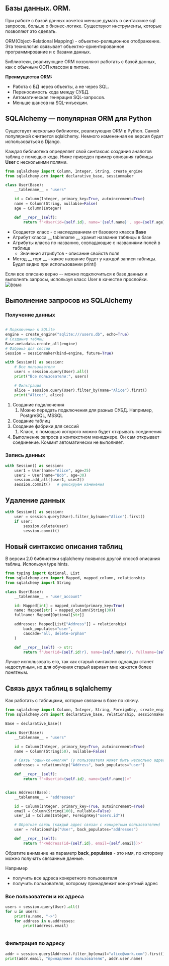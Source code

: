 ## Базы данных. ORM.

При работе с базой данных хочется меньше думать о синтаксисе sql запросов, больше о бизнес-логике. Существуют инструменты, которые позволяют это сделать. 

ORM(Object-Relational Mapping) - объектно-реляционное отображение. Эта технология связывает объектно-ориентированное программирование и с базами данных.

Библиотеки, реализующие ORM позволяют работать с базой данных, как с обычным ООП классом в питоне. 

**Преимущества ORM:**

- Работа с БД через объекты, а не через SQL.
- Переносимость кода между СУБД.
- Автоматическая генерация SQL-запросов.
- Меньше шансов на SQL-инъекции.

## SQLAlchemy — популярная ORM для Python

Существует несколько библиотек, реализующих ORM в Python. Самой популярной считается sqlalchemy. Немного измененная ее версия будет использоваться в Django. 

Каждая библиотека определяет свой синтаксис создания аналогов таблиц с помощью кода.
Ниже приведен пример описания таблицы **User** с несколькими полями. 

```python
from sqlalchemy import Column, Integer, String, create_engine
from sqlalchemy.orm import declarative_base, sessionmaker

class User(Base):
    __tablename__ = "users"

    id = Column(Integer, primary_key=True, autoincrement=True)
    name = Column(String, nullable=False)
    age = Column(Integer)

    def __repr__(self):
        return f"<User(id={self.id}, name='{self.name}', age={self.age})>"
```

- Создается класс - с наследованием от базового класса **Base**
- Атрибут класса __ tablename __ хранит название таблицы в базе
- Атрибуты класса по названию, совпадающие с названиями полей в таблице
	- Значения атрибутов - описание свойств поля 
- Метод __ repr __ - какое название будет у каждой записи таблицы. Будет видно при использовании print() 

Если все описано верно -- можно подключиться к базе данных и выполнять запросы, используя класс User в качестве прослойки. 
![фвыа](http://images.na4u.ru/static/orm/2.jpg)


## Выполнение запросов из SQLAlchemy


### Получение данных

```python

# Подключение к SQLite
engine = create_engine("sqlite:///users.db", echo=True)
# Создание таблиц
Base.metadata.create_all(engine)
# Фабрика для сессий
Session = sessionmaker(bind=engine, future=True)

with Session() as session:
    # Все пользователи
    users = session.query(User).all()
    print("Все пользователи:", users)

    # Фильтрация
    alice = session.query(User).filter_by(name="Alice").first()
    print("Alice:", alice)
```

1. Создание подключения 
	1. Можно передать подключения для разных СУБД. Например, PostgreSQL, MSSQL
2. Cоздание таблиц
3. Создание фабрики для сессий 
	1. Класс, с помощью которого можно будет открывать соединения
4. Выполнение запроса в контекстном менеджере. Он сам открывает соединение. Коммит автоматически не выполняет. 
### Запись данных 

```python
with Session() as session:
    user1 = User(name="Alice", age=25)
    user2 = User(name="Bob", age=30)
    session.add_all([user1, user2])
    session.commit()   # фиксируем изменения
```

## Удаление данных

```python
with Session() as session:
    user = session.query(User).filter_by(name="Alice").first()
    if user:
        session.delete(user)
        session.commit()
```


## Новый синтаксис описания таблиц

В версии 2.0 библиотеки sqlalchemy появился другой способ описания таблиц. Используя type hints. 

```python
from typing import Optional, List
from sqlalchemy.orm import Mapped, mapped_column, relationship
from sqlalchemy import String

class User(Base):
    __tablename__ = "user_account"

    id: Mapped[int] = mapped_column(primary_key=True)
    name: Mapped[str] = mapped_column(String(30))
    fullname: Mapped[Optional[str]]

    addresses: Mapped[List["Address"]] = relationship(
        back_populates="user",
        cascade="all, delete-orphan"
    )

    def __repr__(self) -> str:
        return f"User(id={self.id!r}, name={self.name!r}, fullname={self.fullname!r})"
```

Лучше использовать его, так как старый синтаксис однажды станет недоступным, но для обучения старый вариант мне кажется более понятным. 


## Cвязь двух таблиц в sqlalchemy

Как работать с таблицами, которые связаны в базе по ключу. 


```python
from sqlalchemy import Column, Integer, String, ForeignKey, create_engine
from sqlalchemy.orm import declarative_base, relationship, sessionmaker

Base = declarative_base()

class User(Base):
    __tablename__ = "users"

    id = Column(Integer, primary_key=True, autoincrement=True)
    name = Column(String(50), nullable=False)

    # Связь "один-ко-многим" (у пользователя может быть несколько адресов)
    addresses = relationship("Address", back_populates="user")

    def __repr__(self):
        return f"<User(id={self.id}, name={self.name})>"


class Address(Base):
    __tablename__ = "addresses"

    id = Column(Integer, primary_key=True, autoincrement=True)
    email = Column(String(100), nullable=False)
    user_id = Column(Integer, ForeignKey("users.id"))

    # Обратная связь (каждый адрес связан с конкретным пользователем)
    user = relationship("User", back_populates="addresses")

    def __repr__(self):
        return f"<Address(id={self.id}, email={self.email})>"
```

Обратите внимание на параметр **back_populates** - это имя, по которому можно получать связанные данные. 

Например
- получить все адреса конкретного пользователя
- получить пользователя, которому принадлежит конкретный адрес

### Все пользователи и их адреса

```python
users = session.query(User).all()
for u in users:
    print(u.name, "->")
    for address in u.addresses:
	    print(address.email)
    
```

### Фильтрация по адресу

```python
addr = session.query(Address).filter_by(email="alice@work.com").first()
print(addr.email, "принадлежит пользователю", addr.user.name)
```

